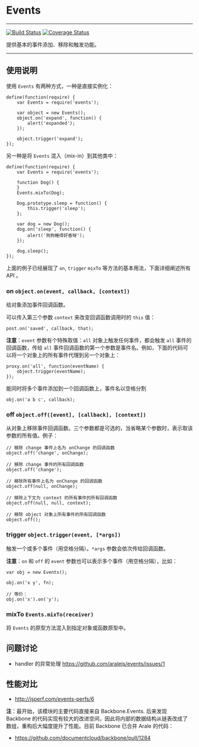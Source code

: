 
# Events

---

[![Build Status](https://travis-ci.org/aralejs/events.png)](https://travis-ci.org/aralejs/events) [![Coverage Status](https://coveralls.io/repos/aralejs/events/badge.png?branch=master)](https://coveralls.io/r/aralejs/events)

提供基本的事件添加、移除和触发功能。

---

## 使用说明

使用 `Events` 有两种方式，一种是直接实例化：

```
define(function(require) {
    var Events = require('events');

    var object = new Events();
    object.on('expand', function() {
        alert('expanded');
    });

    object.trigger('expand');
});
```

另一种是将 `Events` 混入（mix-in）到其他类中：

```
define(function(require) {
    var Events = require('events');

    function Dog() {
    }
    Events.mixTo(Dog);

    Dog.prototype.sleep = function() {
        this.trigger('sleep');
    };

    var dog = new Dog();
    dog.on('sleep', function() {
        alert('狗狗睡得好香呀');
    });

    dog.sleep();
});
```

上面的例子已经展现了 `on`, `trigger` `mixTo` 等方法的基本用法，下面详细阐述所有 API 。


### on `object.on(event, callback, [context])`

给对象添加事件回调函数。

可以传入第三个参数 `context` 来改变回调函数调用时的 `this` 值：

```
post.on('saved', callback, that);
```

**注意**：`event` 参数有个特殊取值：`all` 对象上触发任何事件，都会触发 `all`
事件的回调函数，传给 `all` 事件回调函数的第一个参数是事件名。例如，下面的代码可以将一个对象上的所有事件代理到另一个对象上：

```
proxy.on('all', function(eventName) {
    object.trigger(eventName);
});
```

能同时将多个事件添加到一个回调函数上，事件名以空格分割

```
obj.on('a b c', callback);
```


### off `object.off([event], [callback], [context])`

从对象上移除事件回调函数。三个参数都是可选的，当省略某个参数时，表示取该参数的所有值。例子：

```
// 移除 change 事件上名为 onChange 的回调函数
object.off('change', onChange);

// 移除 change 事件的所有回调函数
object.off('change');

// 移除所有事件上名为 onChange 的回调函数
object.off(null, onChange);

// 移除上下文为 context 的所有事件的所有回调函数
object.off(null, null, context);

// 移除 object 对象上所有事件的所有回调函数
object.off();
```


### trigger `object.trigger(event, [*args])`

触发一个或多个事件（用空格分隔）。`*args` 参数会依次传给回调函数。


**注意**：`on` 和 `off` 的 `event` 参数也可以表示多个事件（用空格分隔），比如：

```
var obj = new Events();

obj.on('x y', fn);

// 等价：
obj.on('x').on('y');
```


### mixTo `Events.mixTo(receiver)`

将 `Events` 的原型方法混入到指定对象或函数原型中。

## 问题讨论

- handler 的异常处理 https://github.com/aralejs/events/issues/1

## 性能对比

- <http://jsperf.com/events-perfs/6>

**注**：最开始，该模块的主要代码直接来自 Backbone.Events. 后来发现 Backbone
的代码实现有较大的改进空间，因此将内部的数据结构从链表改成了数组，重构后大幅度提升了性能。目前
Backbone 已合并 Arale 的代码：

- <https://github.com/documentcloud/backbone/pull/1284>

